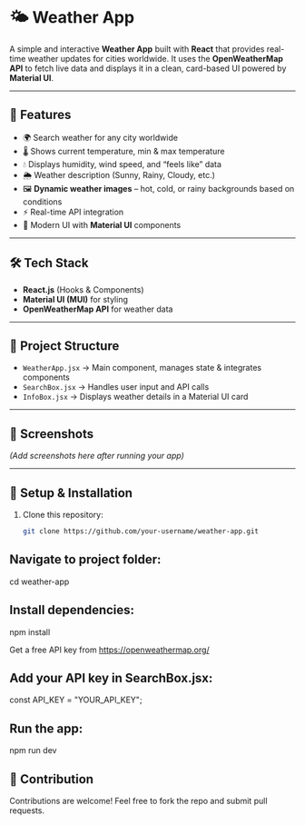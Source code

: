 # 🌤️ Weather App

A simple and interactive **Weather App** built with **React** that provides real-time weather updates for cities worldwide. It uses the **OpenWeatherMap API** to fetch live data and displays it in a clean, card-based UI powered by **Material UI**.

---

## 🚀 Features
- 🌍 Search weather for any city worldwide  
- 🌡️ Shows current temperature, min & max temperature  
- 💧 Displays humidity, wind speed, and “feels like” data  
- 🌦️ Weather description (Sunny, Rainy, Cloudy, etc.)  
- 🖼️ **Dynamic weather images** – hot, cold, or rainy backgrounds based on conditions  
- ⚡ Real-time API integration  
- 🎨 Modern UI with **Material UI** components  

---

## 🛠️ Tech Stack
- **React.js** (Hooks & Components)  
- **Material UI (MUI)** for styling  
- **OpenWeatherMap API** for weather data  

---

## 📂 Project Structure
- `WeatherApp.jsx` → Main component, manages state & integrates components  
- `SearchBox.jsx` → Handles user input and API calls  
- `InfoBox.jsx` → Displays weather details in a Material UI card  

---

## 📸 Screenshots
*(Add screenshots here after running your app)*

---

## 🔑 Setup & Installation
1. Clone this repository:  
   ```bash
   git clone https://github.com/your-username/weather-app.git


## Navigate to project folder:
cd weather-app

## Install dependencies:
npm install


Get a free API key from https://openweathermap.org/

## Add your API key in SearchBox.jsx:
const API_KEY = "YOUR_API_KEY";

## Run the app:
npm run dev



## 🙌 Contribution

Contributions are welcome! Feel free to fork the repo and submit pull requests.